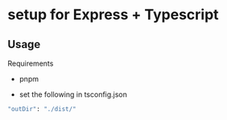 
# setup for Express + Typescript

## Usage

Requirements
+ pnpm 

+ set the following in tsconfig.json

```bash
"outDir": "./dist/"
```


